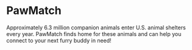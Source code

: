 # PawMatch
Approximately 6.3 million companion animals enter U.S. animal shelters every year. PawMatch finds home for these animals and can help you connect to your next furry buddy in need!
